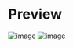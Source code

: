 # Preview

![image](https://github.com/user-attachments/assets/09f80022-e348-48ef-a662-405a6ea5b8c2)
![image](https://github.com/user-attachments/assets/e8fa2619-fc38-4a58-a629-5b0e3f496361)

